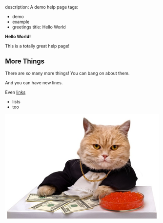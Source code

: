 description: A demo help page
tags:
- demo
- example
- greetings
title: Hello World

**Hello World!**

This is a totally great help page!

## More Things

There are _so_ many more things! You can bang on about them.

And you can have new lines.

Even [links](https://google.com)

* lists
* too

![](./cat_caviar.jpg)
